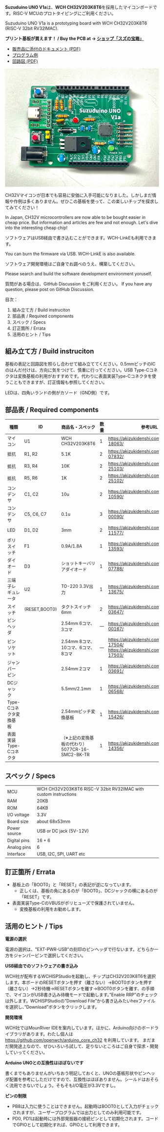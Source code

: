 **Suzuduino UNO V1a**は、**WCH CH32V203K8T6**を採用したマイコンボードです。RISC-V MCUのプロトタイピングにご利用ください。

Suzuduino UNO V1a is a prototyping board with WCH CH32V203K8T6 (RISC-V 32bit RV32IMAC).

**プリント基板が買えます！ / Buy the PCB at → [ショップ「スズの宝箱」](https://suzu3tsu.booth.pm/)**

 - [販売品に添付のドキュメント (PDF)](../docs/suzuduino-uno-v1a_ShortGuide_02.pdf) 
 - [プログラム例](../examples/README.md)
 - [回路図 (PDF)](../drawings/suzuduino-uno-v1a_schematic.pdf)

![photo of Suzuduino UNO V1a](../images/suzuduino-uno-v1a-pcb3.jpg)

CH32Vマイコンが日本でも容易に安価に入手可能になりました。しかしまだ情報や作例は多くありません。ぜひこの基板を使って、この楽しいチップを探求してみてください！

In Japan, CH32V microcontrollers are now able to be bought easier in cheap price. But information and articles are few and not enough. Let's dive into the interesting cheap chip!

ソフトウェアはUSB経由で書き込むことができます。WCH-LinkEも利用できます。

You can burn the firmware via USB. WCH-LinkE is also available.

ソフトウェア開発環境はご自身でお調べのうえ、構築してください。

Please search and build the software development environment yoruself.

質問がある場合は、GitHub Discussion をご利用ください。
If you have any question, please post on GitHub Discussion.


目次：
 1. 組み立て方 / Build instruciton
 1. 部品表 / Required components
 1. スペック / Specs
 1. 訂正箇所 / Errata
 1. 活用のヒント / Tips

## 組み立て方 / Build instruciton

基板の表記と回路図を照らし合わせて組み立ててください。0.5mmピッチのICのはんだ付けは、方向に気をつけて、慎重に行ってください。USB Type-Cコネクタは変換基板の利用がおすすめです。代わりに表面実装Type-Cコネクタを使うこともできますが、訂正情報も参照してください。

LEDは、四角いランドの側がカソード（GND側）です。


## 部品表 / Required components

| 種類 | ID |商品名・スペック | 数量 | 参考URL |
|---|---|---|--- |---|
| マイコン | U1 | WCH CH32V203K8T6 | 1 |  https://akizukidenshi.com/catalog/g/gI-18063/ |
| 抵抗 | R1, R2 | 5.1K | 2 | https://akizukidenshi.com/catalog/g/gR-07832/|
| 抵抗 | R3, R4 | 10K | 2 | https://akizukidenshi.com/catalog/g/gR-25103/ |
| 抵抗 | R5, R6 | 1K | 2 | https://akizukidenshi.com/catalog/g/gR-25102/ |
| コンデンサ | C1, C2 | 10u | 2 | https://akizukidenshi.com/catalog/g/gP-10590/ |
| コンデンサ | C5, C6, C7 | 0.1u | 3 | https://akizukidenshi.com/catalog/g/gP-00090/ |
| LED | D1, D2 | 3mm | 2 | https://akizukidenshi.com/catalog/g/gI-11577/ |
| ポリスイッチ | F1 | 0.9A/1.8A | 1 | https://akizukidenshi.com/catalog/g/gP-13593/ |
| ダイオード | D3 | ショットキーバリアダイオード | 1 | https://akizukidenshi.com/catalog/g/gI-07788/ |
| 三端子レギュレータ | U2 | TO-220 3.3V出力 | 1 | https://akizukidenshi.com/catalog/g/gI-13675/ |
| スイッチ | (RESET,BOOT0) | タクトスイッチ 6mm | 2 | https://akizukidenshi.com/catalog/g/gP-03647/ |
| ピンヘッダ | | 2.54mm 6コマ、3コマ | — | https://akizukidenshi.com/catalog/g/gC-00167/ |
| ピンソケット | | 2.54mm 8コマ、10コマ、6コマ、8コマ | — | https://akizukidenshi.com/catalog/g/gC-17504/ https://akizukidenshi.com/catalog/g/gC-17503/ |
| ジャンパーピン | | 2.54mm 2コマ | 1 | https://akizukidenshi.com/catalog/g/gP-03691/ |
| DCジャック | | 5.5mm/2.1mm | 1 | https://akizukidenshi.com/catalog/g/gC-06568/ |
| Type-Cコネクタ変換基板 | | 2.54mmピッチ変換基板 | 1 | https://akizukidenshi.com/catalog/g/gK-15426/ |
| 表面実装Type-Cコネクタ | | （※上記の変換基板の代わり） 5077CR-16-SMC2-BK-TR | 1 | https://akizukidenshi.com/catalog/g/gC-14356/ |


## スペック / Specs

| | |
|---|---|
| MCU | WCH CH32V203K8T6 RISC-V 32bit RV32IMAC with custom instructions |
| RAM | 20KB |
| ROM | 64KB |
| I/O voltage | 3.3V |
| Board size | about 68x53mm |
| Power source | USB or DC jack (5V-12V) |
| Digital pins | 16 + 6 |
| Analog pins | 6 |
| Interface | USB, I2C, SPI, UART etc |


## 訂正箇所 / Errata

 - 基板上の「BOOT0」と「RESET」の表記が逆になっています。
    - 正しくは、基板の角にあるのが「BOOT0」、DCジャックの横にあるのが「RESET」です。
 - 表面実装Type-CのVBUSがポリヒューズで保護されていません。
    - 変換基板の利用をお勧めします。


## 活用のヒント / Tips

**電源の選択**

電源の選択は、"EXT-PWR-USB"の刻印のピンヘッダで行ないます。どちらか一方をジャンパーピンで選択してください。

**USB経由でのソフトウェアの書き込み**

WCH社が配布するWCHISPStudioを起動し、チップはCH32V203K8T6を選択します。本ボードのRESETボタンを押す（離さない）→BOOT0ボタンを押す（離さない）→2秒待機→RESETボタンを離す→BOOT0ボタンを離す、の手順で、マイコンがUSB書き込み待機モードで起動します。”Enable RRP”のチェックは外します。WCHISPStudioの”Download File”から書き込みたいhexファイルを選択し、”Download”ボタンをクリックします。

**開発環境**

WCH社ではMounRiver IDEを案内しています。ほかに、Arduino向けのボードライブラリがあります。わたし個人は https://github.com/openwch/arduino_core_ch32 を利用しています。 まだまだ開発途上なので、ぜひいろいろ試して、足りないところはご自身で探求・開発していってください。

**Arduino UNOとの互換性はほぼないです**

書くまでもありませんがいちおう明記しておくと、UNOの基板形状やピンヘッダ配置を参考にしただけですので、互換性はほぼありません。シールドはおそらく流用できないでしょう。そもそもI/O電圧が3.3Vですし。

**ピンの制限**

 - PB8は入力に使うことはできません。起動時はBOOT0として入力がチェックされますが、ユーザープログラムでは出力としてのみ利用可能です。
 - PD0, PD1は起動時には外部発振器の接続ピンとして初期化されます。コードでGPIOとして初期化すれば、GPIOとして利用できます。
